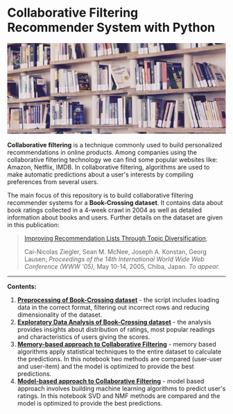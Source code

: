 # Collaborative Filtering Recommender System with Python

![books recommendations](img/books_header.jpg)



**Collaborative filtering** is a technique commonly used to build personalized recommendations in online products. Among companies using the collaborative filtering technology we can find some popular websites like: Amazon, Netflix, IMDB. In collaborative filtering, algorithms are used to make automatic predictions about a user's interests by compiling preferences from several users.

The main focus of this repository is to build collaborative filtering recommender systems for a **Book-Crossing dataset**. It contains data about book ratings collected in a 4-week crawl in 2004 as well as detailed information about books and users. Further details on the dataset are given in this publication:

> [Improving Recommendation Lists Through Topic Diversification](http://www2.informatik.uni-freiburg.de/~dbis/Publications/05/WWW05.html),
>
> Cai-Nicolas Ziegler, Sean M. McNee, Joseph A. Konstan, Georg Lausen; *Proceedings of the 14th International World Wide Web Conference (WWW '05),* May 10-14, 2005, Chiba, Japan. *To appear.*



------

**Contents:**

1. [**Preprocessing of Book-Crossing dataset**](book-crossing-preprocessing.ipynb) - the script includes loading data in the correct format, filtering out incorrect rows and reducing dimensionality of the dataset.
2. [**Exploratory Data Analysis of Book-Crossing dataset**](book-crossing-eda.ipynb) - the analysis provides insights about distribution of ratings, most popular readings and characteristics of users giving the scores.
3. [**Memory-based approach to Collaborative Filtering**](collaborative-filtering-memory-based.ipynb) - memory based algorithms apply statistical techniques to the entire dataset to calculate the predictions. In this notebook two methods are compared (user-user and user-item) and the model is optimized to provide the best predictions.
4. [**Model-based approach to Collaborative Filtering**](collaborative-filtering-model-based.ipynb) - model based approach involves building machine learning algorithms to predict user's ratings. In this notebook SVD and NMF methods are compared and the model is optimized to provide the best predictions.